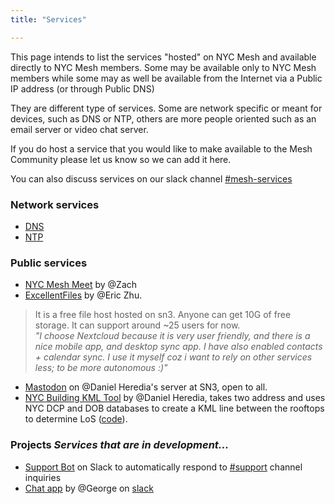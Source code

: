 ```yaml
---
title: "Services"

---
```


This page intends to list the services "hosted" on NYC Mesh and available directly to NYC Mesh members. Some may be available only to NYC Mesh members while some may as well be available from the Internet via a Public IP address (or through Public DNS)

They are different type of services. Some are network specific or meant for devices, such as DNS or NTP, others are more people oriented such as an email server or video chat server. 

If you do host a service that you would like to make available to the Mesh Community please let us know so we can add it here.

You can also discuss services on our slack channel [#mesh-services](https://slack.nycmesh.net/)

### **Network services**

- [DNS](/networking/dns/)
- [NTP](/networking/ntp/)


### **Public services**

- [NYC Mesh Meet](https://meet.nycmesh.net/) by @Zach
- [ExcellentFiles](https://excellent.nyc) by @Eric Zhu.
> It is a free file host hosted on sn3. Anyone can get 10G of free storage. It can support around ~25 users for now.  
*"I choose Nextcloud because it is very user friendly, and there is a nice mobile app, and desktop sync app. I have also enabled contacts + calendar sync. I use it myself coz i want to rely on other services less; to be more autonomous :)"*
- [Mastodon](https://mastodon.nycmesh.net) on @Daniel Heredia's server at SN3, open to all.
- [NYC Building KML Tool](https://dantonio.tech/programs/nyckml/) by @Daniel Heredia, takes two address and uses NYC DCP and DOB databases to create a KML line between the rooftops to determine LoS ([code](https://dantonio.tech/programs/nyckml/)).

### **Projects**  *Services that are in development...*

- [Support Bot](https://github.com/nycmeshnet/nycmesh-support-bot) on Slack to automatically respond to [#support](https://app.slack.com/client/T02MB96L1/C679UKBUK) channel inquiries
- [Chat app](https://github.com/maybejustmaybe/mesh-chat) by @George on [slack](https://slack.nycmesh.net/)
